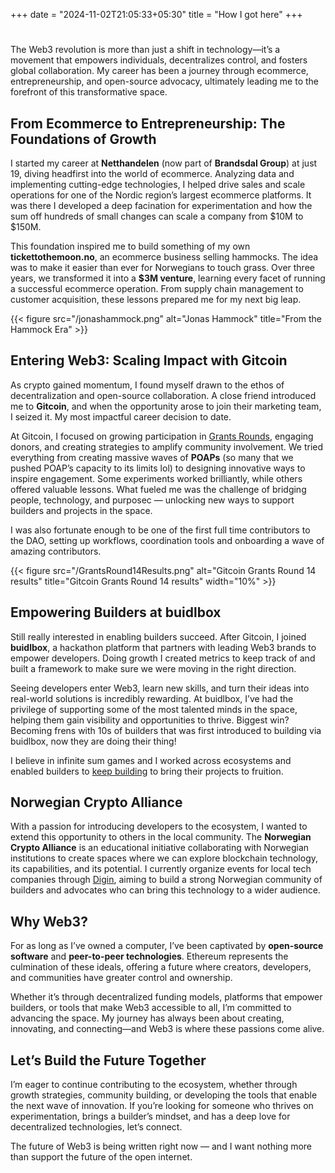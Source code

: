 +++
date = "2024-11-02T21:05:33+05:30"
title = "How I got here"
+++

# 

The Web3 revolution is more than just a shift in technology—it’s a movement that empowers individuals, decentralizes control, and fosters global collaboration. My career has been a journey through ecommerce, entrepreneurship, and open-source advocacy, ultimately leading me to the forefront of this transformative space. 

<!--more-->

## From Ecommerce to Entrepreneurship: The Foundations of Growth  

I started my career at **Netthandelen** (now part of **Brandsdal Group**) at just 19, diving headfirst into the world of ecommerce. Analyzing data and implementing cutting-edge technologies, I helped drive sales and scale operations for one of the Nordic region’s largest ecommerce platforms. It was there I developed a deep facination for experimentation and how the sum off hundreds of small changes can scale a company from $10M to $150M. 

This foundation inspired me to build something of my own **tickettothemoon.no**, an ecommerce business selling hammocks. The idea was to make it easier than ever for Norwegians to touch grass. Over three years, we transformed it into a **$3M venture**, learning every facet of running a successful ecommerce operation. From supply chain management to customer acquisition, these lessons prepared me for my next big leap.

{{< figure src="/jonashammock.png" alt="Jonas Hammock" title="From the Hammock Era"  >}}


## Entering Web3: Scaling Impact with Gitcoin  

As crypto gained momentum, I found myself drawn to the ethos of decentralization and open-source collaboration. A close friend introduced me to **Gitcoin**, and when the opportunity arose to join their marketing team, I seized it. My most impactful career decision to date.

At Gitcoin, I focused on growing participation in [Grants Rounds](https://www.gitcoin.co/blog/announcing-gitcoin-grants-new-500k-ethereum-infrastructure-round), engaging donors, and creating strategies to amplify community involvement. We tried everything from creating massive waves of **POAPs** (so many that we pushed POAP’s capacity to its limits lol) to designing innovative ways to inspire engagement. Some experiments worked brilliantly, while others offered valuable lessons. What fueled me was the challenge of bridging people, technology, and purposec — unlocking new ways to support builders and projects in the space.  

I was also fortunate enough to be one of the first full time contributors to the DAO, setting up workflows, coordination tools and onboarding a wave of amazing contributors. 

{{< figure src="/GrantsRound14Results.png" alt="Gitcoin Grants Round 14 results" title="Gitcoin Grants Round 14 results" width="10%" >}}

## Empowering Builders at buidlbox  

Still really interested in enabling builders succeed. After Gitcoin, I joined **buidlbox**, a hackathon platform that partners with leading Web3 brands to empower developers. Doing growth I created metrics to keep track of and built a framework to make sure we were moving in the right direction. 

Seeing developers enter Web3, learn new skills, and turn their ideas into real-world solutions is incredibly rewarding. At buidlbox, I’ve had the privilege of supporting some of the most talented minds in the space, helping them gain visibility and opportunities to thrive. Biggest win? Becoming frens with 10s of builders that was first introduced to building via buidlbox, now they are doing their thing!

I believe in infinite sum games and I worked across ecosystems and enabled builders to [keep building](https://blog.buidlbox.io/gitcoin-grants-22-is-live-on-gitcoin-827d3ac435a3) to bring their projects to fruition.

## Norwegian Crypto Alliance 

With a passion for introducing developers to the ecosystem, I wanted to extend this opportunity to others in the local community. The **Norwegian Crypto Alliance** is an educational initiative collaborating with Norwegian institutions to create spaces where we can explore blockchain technology, its capabilities, and its potential. I currently organize events for local tech companies through [Digin](https://digin.no/), aiming to build a strong Norwegian community of builders and advocates who can bring this technology to a wider audience. 

## Why Web3?  

For as long as I’ve owned a computer, I’ve been captivated by **open-source software** and **peer-to-peer technologies**. Ethereum represents the culmination of these ideals, offering a future where creators, developers, and communities have greater control and ownership.

Whether it’s through decentralized funding models, platforms that empower builders, or tools that make Web3 accessible to all, I’m committed to advancing the space. My journey has always been about creating, innovating, and connecting—and Web3 is where these passions come alive.

## Let’s Build the Future Together  

I’m eager to continue contributing to the ecosystem, whether through growth strategies, community building, or developing the tools that enable the next wave of innovation. If you’re looking for someone who thrives on experimentation, brings a builder’s mindset, and has a deep love for decentralized technologies, let’s connect.

The future of Web3 is being written right now — and I want nothing more than support the future of the open internet.